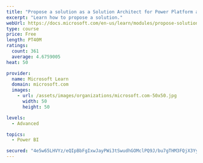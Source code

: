 ```yaml
---
title: "Propose a solution as a Solution Architect for Power Platform and Dynamics 365"
excerpt: "Learn how to propose a solution."
webUrl: https://docs.microsoft.com/en-us/learn/modules/propose-solution/
type: course
price: Free
length: PT40M
ratings:
  count: 361
  average: 4.6759005
heat: 50

provider:
  name: Microsoft Learn
  domain: microsoft.com
  images:
    - url: /assets/images/organizations/microsoft.com-50x50.jpg
      width: 50
      height: 50

levels:
  - Advanced

topics:
  - Power BI

secured: "4e5w65LHVYz/eQIpBbFgIxwJayPWi3tSwudhGOMclPQ9J/bu7gTHM3FQjX3Yy0xcI9yPHcFjLiR4gTqWizIpY331rFXaGCOqJ2zwPb3JKIRkY3ZFB9NmAyN/nRNEXtGVZaEuAJ3LYktSbavjZeVwog6c4fKDE0D7KKrT6c5TXNVRSeXm6kYgM3DRXzEliFn1LgHaym0hKkc9LgLGJ+tb2yrFBsgBgvI6CKhiH9/cQjawnte2HDTyWN+97mj5qlx9UYWCdIUQZikQbim+ydpQcfhGHYE+GGzX91k+d7cjkKWPEmlQQs0NT0GY2QOSvV2UuCrlTvuYVtXZ3ceypyOcjO5I3/86YH7/gnXaO1ngh/NPbBTGSuGiNSr2uK72nkwYj9dIl4H5QHH+NXwjksHkGmL4wDjC8kW3sBvdhmW+XLQ=;wSPoNiLfjP5oSOaZm7Obiw=="
---
```


